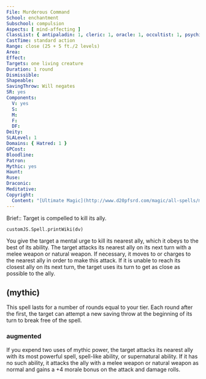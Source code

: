 ```yaml
---
File: Murderous Command
School: enchantment
Subschool: compulsion
Aspects: [ mind-affecting ]
ClassList: { antipaladin: 1, cleric: 1, oracle: 1, occultist: 1, psychic: 1, mesmerist: 1, medium: 1 }
CastTime: standard action
Range: close (25 + 5 ft./2 levels)
Area: 
Effect: 
Targets: one living creature
Duration: 1 round
Dismissible: 
Shapeable: 
SavingThrow: Will negates
SR: yes
Components:
  V: yes
  S: 
  M: 
  F: 
  DF: 
Deity: 
SLALevel: 1
Domains: { Hatred: 1 }
GPCost: 
Bloodline: 
Patron: 
Mythic: yes
Haunt: 
Ruse: 
Draconic: 
Meditative: 
Copyright:
  Content: "[Ultimate Magic](http://www.d20pfsrd.com/magic/all-spells/m/murderous-command)"
---
```

Brief:: Target is compelled to kill its ally.

```dataviewjs
customJS.Spell.printWiki(dv)
```

You give the target a mental urge to kill its nearest ally, which it obeys to the best of its ability. The target attacks its nearest ally on its next turn with a melee weapon or natural weapon. If necessary, it moves to or charges to the nearest ally in order to make this attack. If it is unable to reach its closest ally on its next turn, the target uses its turn to get as close as possible to the ally.


## (mythic)

This spell lasts for a number of rounds equal to your tier. Each round after the first, the target can attempt a new saving throw at the beginning of its turn to break free of the spell.


### augmented

If you expend two uses of mythic power, the target attacks its nearest ally with its most powerful spell, spell-like ability, or supernatural ability. If it has no such ability, it attacks the ally with a melee weapon or natural weapon as normal and gains a +4 morale bonus on the attack and damage rolls.
